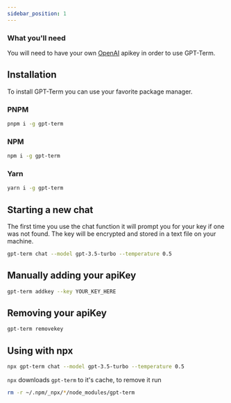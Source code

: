 ```yaml
---
sidebar_position: 1
---
```


### What you'll need

You will need to have your own [OpenAI](https://platform.openai.com) apikey in order to use GPT-Term.

## Installation

To install GPT-Term you can use your favorite package manager.

### PNPM
```bash
pnpm i -g gpt-term
```

### NPM
```bash
npm i -g gpt-term
```

### Yarn
```bash
yarn i -g gpt-term
```

## Starting a new chat

The first time you use the chat function it will prompt you for your key if one was not found. The key
will be encrypted and stored in a text file on your machine.

```bash
gpt-term chat --model gpt-3.5-turbo --temperature 0.5
```

## Manually adding your apiKey

```bash
gpt-term addkey --key YOUR_KEY_HERE
```

## Removing your apiKey

```bash
gpt-term removekey
```

## Using with npx

```bash
npx gpt-term chat --model gpt-3.5-turbo --temperature 0.5
```

`npx` downloads `gpt-term` to it's cache, to remove it run

```bash
rm -r ~/.npm/_npx/*/node_modules/gpt-term
```